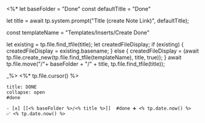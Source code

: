  <%*
let baseFolder = "Done"
const defaultTitle = "Done"

let title = await tp.system.prompt("Title (create Note Link)", defaultTitle);

const templateName = "Templates/Inserts/Create Done"

let existing = tp.file.find_tfile(title);
let createdFileDisplay;
if (existing) {
  createdFileDisplay = existing.basename;
} else {
  createdFileDisplay = (await tp.file.create_new(tp.file.find_tfile(templateName), title, true));
}
await tp.file.move("/"+ baseFolder + "/" + title, tp.file.find_tfile(title));

_%>
<%* tp.file.cursor() %> 
`````ad-done
title: DONE
collapse: open
#done 

- [x] [[<% baseFolder %>/<% title %>]]  #done ➕ <% tp.date.now() %>  ✅ <% tp.date.now() %>
`````
